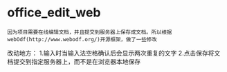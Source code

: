 # office_edit_web
	因为项目需要在线编辑文档，并且提交到服务器上保存成文档。所以根据webOdf(http://www.webodf.org/)开源框架，做了一些修改
改动地方：
1.输入时当输入法空格确认后会显示两次重复的文字
2.点击保存将文档提交到指定服务器上，而不是在浏览器本地保存